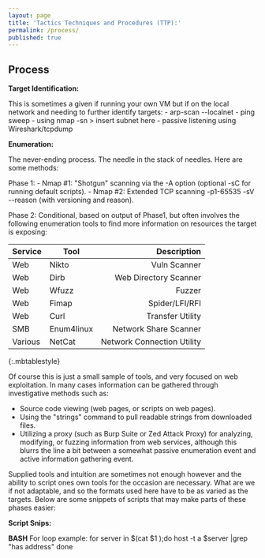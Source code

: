 ```yaml
---
layout: page
title: 'Tactics Techniques and Procedures (TTP):'
permalink: /process/
published: true
---
```

## Process

__Target Identification:__

This is sometimes a given if running your own VM but if on the local network and needing to further identify targets:
	- arp-scan --localnet
    - ping sweep - using nmap -sn > insert subnet here
    - passive listening using Wireshark/tcpdump

__Enumeration:__

The never-ending process. The needle in the stack of needles. Here are some methods:

Phase 1:
    - Nmap #1: "Shotgun" scanning via the -A option (optional -sC for running default scripts).
    - Nmap #2: Extended TCP scanning -p1-65535 -sV --reason (with versioning and reason).

Phase 2: Conditional, based on output of Phase1, but often involves the following enumeration tools to find more information on resources the target is exposing:

| Service | Tool | Description |
| --- | --- | ---: |
| Web | Nikto | Vuln Scanner |
| Web | Dirb | Web Directory Scanner |
| Web | Wfuzz | Fuzzer |
| Web | Fimap | Spider/LFI/RFI |
| Web | Curl | Transfer Utility |
| SMB | Enum4linux | Network Share Scanner |
| Various | NetCat | Network Connection Utility |
{:.mbtablestyle}

Of course this is just a small sample of tools, and very focused on web exploitation. In many cases information can be gathered through investigative methods such as:
- Source code viewing (web pages, or scripts on web pages).
- Using the "strings" command to pull readable strings from downloaded files. 
- Utilizing a proxy (such as Burp Suite or Zed Attack Proxy) for analyzing, modifying, or fuzzing information from web services, although this blurrs the line a bit between a somewhat passive enumeration event and active information gathering event.

Supplied tools and intuition are sometimes not enough however and the ability to script ones own tools for the occasion are necessary. What are we if not adaptable, and so the formats used here have to be as varied as the targets. Below are some snippets of scripts that may make parts of these phases easier:

__Script Snips:__

****BASH****
For loop example:
	for server in $(cat $1 );do
	host -t a $server |grep "has address"
	done







        
